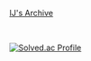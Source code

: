 <p>
    <a href = "https://ijlee0812.github.io/">IJ's Archive</a>
</p>

<br>

[![Solved.ac Profile](http://mazassumnida.wtf/api/v2/generate_badge?boj=ikjoon0812)](https://solved.ac/ikjoon0812/)
